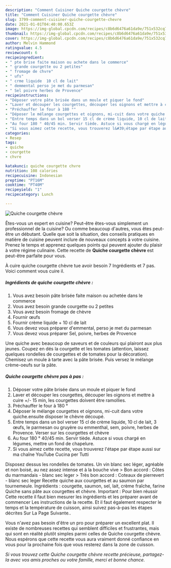 ```yaml
---
description: "Comment Cuisiner Quiche courgette chèvre"
title: "Comment Cuisiner Quiche courgette chèvre"
slug: 3799-comment-cuisiner-quiche-courgette-chevre
date: 2021-01-01T04:40:00.653Z
image: https://img-global.cpcdn.com/recipes/c8b6d6476a61da9e/751x532cq70/quiche-courgette-chevre-photo-principale-de-la-recette.jpg
thumbnail: https://img-global.cpcdn.com/recipes/c8b6d6476a61da9e/751x532cq70/quiche-courgette-chevre-photo-principale-de-la-recette.jpg
cover: https://img-global.cpcdn.com/recipes/c8b6d6476a61da9e/751x532cq70/quiche-courgette-chevre-photo-principale-de-la-recette.jpg
author: Melvin Hammond
ratingvalue: 4.5
reviewcount: 6
recipeingredient:
- " pte brise faite maison ou achete dans le commerce"
- " grande courgette ou 2 petites"
- " fromage de chvre"
- " ufs"
- " crme liquide  10 cl de lait"
- " demmental perso je met du parmesan"
- " Sel poivre herbes de Provence"
recipeinstructions:
- "Déposer votre pâte brisée dans un moule et piquer le fond"
- "Laver et découper les courgettes, découper les oignons et mettre à cuire +/- 15 min, les courgettes doivent être ramollies."
- "Préchauffer le four à 180 °"
- "Déposer le mélange courgettes et oignons, mi-cuit dans votre quiche.ensuite disposer le chèvre découpé."
- "Entre temps dans un bol verser 15 cl de crème liquide, 10 cl de lait, 3 œufs, le parmesan ou gruyère ou emmenthal, sem, poivre, herbes de Provence. Verser sur les courgettes et chèvre"
- "Au four 180 ° 40/45 min. Servir tiède. Astuce si vous chargé en légumes, mettre un fond de chapelure."
- "Si vous aimez cette recette, vous trouverez l&#39;étape par étape aussi sur ma chaîne YouTube Cucina per Tutti"
categories:
- Resep
tags:
- quiche
- courgette
- chvre

katakunci: quiche courgette chvre 
nutrition: 108 calories
recipecuisine: Indonesian
preptime: "PT16M"
cooktime: "PT40M"
recipeyield: "1"
recipecategory: Lunch

---
```



![Quiche courgette chèvre](https://img-global.cpcdn.com/recipes/c8b6d6476a61da9e/751x532cq70/quiche-courgette-chevre-photo-principale-de-la-recette.jpg)

Êtes-vous un expert en cuisine? Peut-être êtes-vous simplement un professionnel de la cuisine? Ou comme beaucoup d'autres, vous êtes peut-être un débutant. Quelle que soit la situation, des conseils pratiques en matière de cuisine peuvent inclure de nouveaux concepts à votre cuisine. Prenez le temps et apprenez quelques points qui peuvent ajouter du plaisir à votre régime culinaire. Cette recette de <strong> Quiche courgette chèvre </strong> est peut-être parfaite pour vous.

<!--inarticleads1-->

À cuire quiche courgette chèvre tue avoir besoin 7 Ingrédients et 7 pas. Voici comment vous cuire il.

##### Ingrédients de quiche courgette chèvre :

1. Vous avez besoin  pâte brisée faite maison ou achetée dans le commerce
1. Vous avez besoin  grande courgette ou 2 petites
1. Vous avez besoin  fromage de chèvre
1. Fournir  œufs
1. Fournir  crème liquide + 10 cl de lait
1. Vous devez vous préparer  d&#39;emmental, perso je met du parmesan
1. Vous devez vous préparer  Sel, poivre, herbes de Provence


Une quiche avec beaucoup de saveurs et de couleurs qui plairont aux plus jeunes. Coupez en dés la courgette et les tomates (attention, laissez quelques rondelles de courgettes et de tomates pour la décoration). Chemisez un moule à tarte avec la pâte brisée. Puis versez le mélange crème-oeufs sur la pâte. 

<!--inarticleads2-->

##### Quiche courgette chèvre pas à pas :

1. Déposer votre pâte brisée dans un moule et piquer le fond
1. Laver et découper les courgettes, découper les oignons et mettre à cuire +/- 15 min, les courgettes doivent être ramollies.
1. Préchauffer le four à 180 °
1. Déposer le mélange courgettes et oignons, mi-cuit dans votre quiche.ensuite disposer le chèvre découpé.
1. Entre temps dans un bol verser 15 cl de crème liquide, 10 cl de lait, 3 œufs, le parmesan ou gruyère ou emmenthal, sem, poivre, herbes de Provence. Verser sur les courgettes et chèvre
1. Au four 180 ° 40/45 min. Servir tiède. Astuce si vous chargé en légumes, mettre un fond de chapelure.
1. Si vous aimez cette recette, vous trouverez l&#39;étape par étape aussi sur ma chaîne YouTube Cucina per Tutti


Disposez dessus les rondelles de tomates. Un vin blanc sec léger, agréable et non boisé, au nez assez intense et à la bouche vive &gt; Bon accord : Côtes du marmandais - blanc sec leger &gt; Très bon accord : Coteaux de pierrevert - blanc sec leger Recette quiche aux courgettes et au saumon par tournemeule. Ingrédients : courgette, saumon, sel, lait, crème fraîche, farine Quiche sans pâte aux courgettes et chèvre. Important : Pour bien réussir Cette recette il faut bien mesurer les ingrédients et les préparer avant de commencer Les instructions de la recette. Et il faut également respecter le temps et la température de cuisson, ainsi suivez pas-à-pas les étapes décrites Sur La Page Suivante.. 

<!--inarticleads1-->

<p>
Vous n'avez pas besoin d'être un pro pour préparer un excellent plat. Il existe de nombreuses recettes qui semblent difficiles et frustrantes, mais qui sont en réalité plutôt simples parmi celles de Quiche courgette chèvre. Nous espérons que cette recette vous aura vraiment donné confiance en vous pour la prochaine fois que vous resterez dans la zone de cuisson.
</p>

<p>
<i>Si vous trouvez cette Quiche courgette chèvre recette précieuse, partagez-la avec vos amis proches ou votre famille, merci et bonne chance.</i>
</p>
